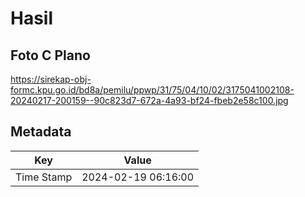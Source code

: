 # Hasil

## Foto C Plano

https://sirekap-obj-formc.kpu.go.id/bd8a/pemilu/ppwp/31/75/04/10/02/3175041002108-20240217-200159--90c823d7-672a-4a93-bf24-fbeb2e58c100.jpg


## Metadata

| Key        | Value               |
| ---------- | ------------------- |
| Time Stamp | 2024-02-19 06:16:00 |



